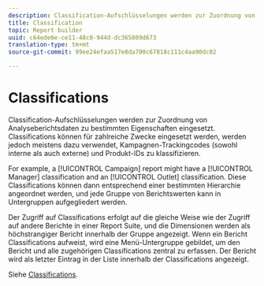 ```yaml
---
description: Classification-Aufschlüsselungen werden zur Zuordnung von Analyseberichtsdaten zu bestimmten Eigenschaften eingesetzt. Classifications können für zahlreiche Zwecke eingesetzt werden, werden jedoch meistens dazu verwendet, Kampagnen-Trackingcodes (sowohl interne als auch externe) und Produkt-IDs zu klassifizieren.
title: Classification
topic: Report builder
uuid: c64ede6e-ce11-48c0-944d-dc365809d673
translation-type: tm+mt
source-git-commit: 99ee24efaa517e8da700c67818c111c4aa90dc02

---
```



# Classifications

Classification-Aufschlüsselungen werden zur Zuordnung von Analyseberichtsdaten zu bestimmten Eigenschaften eingesetzt. Classifications können für zahlreiche Zwecke eingesetzt werden, werden jedoch meistens dazu verwendet, Kampagnen-Trackingcodes (sowohl interne als auch externe) und Produkt-IDs zu klassifizieren.

For example, a [!UICONTROL Campaign] report might have a [!UICONTROL Manager] classification and an [!UICONTROL Outlet] classification. Diese Classifications können dann entsprechend einer bestimmten Hierarchie angeordnet werden, und jede Gruppe von Berichtswerten kann in Untergruppen aufgegliedert werden.

Der Zugriff auf Classifications erfolgt auf die gleiche Weise wie der Zugriff auf andere Berichte in einer Report Suite, und die Dimensionen werden als höchstrangiger Bericht innerhalb der Gruppe angezeigt. Wenn ein Bericht Classifications aufweist, wird eine Menü-Untergruppe gebildet, um den Bericht und alle zugehörigen Classifications zentral zu erfassen. Der Bericht wird als letzter Eintrag in der Liste innerhalb der Classifications angezeigt.

Siehe [Classifications](/help/components/c-classifications2/c-classifications.md).
